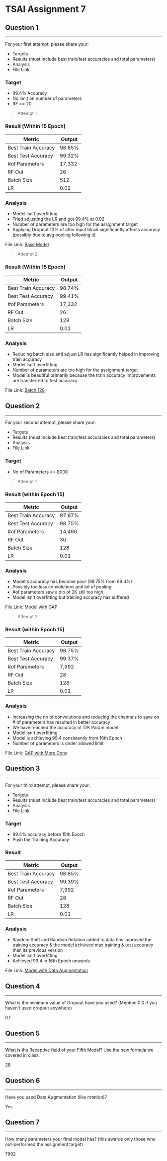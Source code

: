 # TSAI Assignment 7

## Question 1
---
For your first attempt, please share your:

- Targets  
- Results (must include best train/test accuracies and total parameters)  
- Analysis  
- File Link

### Target
- 99.4% Accuracy
- No limit on number of parameters
- RF >= 20

> Attempt 1

### Result (Within 15 Epoch)
| Metric              | Output |
| --------------------|--------|
| Best Train Accuracy | 98.65% |
| Best Test Accuracy  | 99.32% |
| #of Parameters      | 17,332 |
| RF Out              | 26     |
| Batch Size          | 512    |
| LR                  | 0.02   |

### Analysis
- Model isn't overfitting
- Tried adjusting the LR and got 99.4% at 0.02
- Number of parameters are too high for the assignment target
- Applying Dropout 10% of after input block significantly affects accuracy (possibly due to avg pooling following it)


File Link:
[Base Model](model-base/S7-Base.ipynb)


> Attempt 2

### Result (Within 15 Epoch)
| Metric              | Output |
| --------------------|--------|
| Best Train Accuracy | 98.74% |
| Best Test Accuracy  | 99.41% |
| #of Parameters      | 17,332 |
| RF Out              | 26     |
| Batch Size          | 128    |
| LR                  | 0.01   |

### Analysis
- Reducing batch size and adjust LR has significantly helped in improving train accuracy
- Model isn't overfitting
- Number of parameters are too high for the assignment target
- Model is beautiful primarily because the train accuracy improvements are transferred to test accuracy

File Link:
[Batch 128](model-batch-128/S7-BS-128.ipynb)

## Question 2
---

For your second attempt, please share your:

- Targets  
- Results (must include best train/test accuracies and total parameters)  
- Analysis  
- File Link

### Target
- No of Parameters <= 8000

> Attempt 1

### Result (within Epoch 15)
| Metric              | Output |
| --------------------|--------|
| Best Train Accuracy | 97.97% |
| Best Test Accuracy  | 98.75% |
| #of Parameters      | 14,490 |
| RF Out              | 30     |
| Batch Size          | 128    |
| LR                  | 0.01   |

### Analysis
- Model's accuracy has become poor (98.75% from 99.4%)
- Possibly too less convolutions and lot of pooling
- #of parameters saw a dip of 2K still too high 
- Model isn't overfitting but training accuracy has suffered

File Link:
[Model with GAP](model-gap/S7-GAP.ipynb)

> Attempt 2

### Result (within Epoch 15)
| Metric              | Output |
| --------------------|--------|
| Best Train Accuracy | 98.75% |
| Best Test Accuracy  | 99.37% |
| #of Parameters      | 7,992 |
| RF Out              | 28     |
| Batch Size          | 128    |
| LR                  | 0.01   |

### Analysis
- Increasing the no of convolutions and reducing the channels to save on # of parameters has resulted in better accuracy
- We have reached the accuracy of 17K Param model
- Model isn't overfitting
- Model is achieving 99.4 consistently from 16th Epoch
- Number of parameters is under allowed limit

File Link:
[GAP with More Conv](model-gap-conv-4/S7-GAP-Conv4.ipynb)


## Question 3
---
For your third attempt, please share your:

- Targets  
- Results (must include best train/test accuracies and total parameters)  
- Analysis  
- File Link  

### Target
- 99.4% accuracy before 15th Epoch
- Push the Training Accuracy

### Result
| Metric              | Output |
| --------------------|--------|
| Best Train Accuracy | 98.85% |
| Best Test Accuracy  | 99.39% |
| #of Parameters      | 7,992  |
| RF Out              | 28     |
| Batch Size          | 128    |
| LR                  | 0.01   |

### Analysis

- Random Shift and Random Rotation added to data has improved the training accuracy & the model achieved max training & test accuracy than its previous version
- Model isn't overfitting
- Achieved 99.4 in 16th Epoch onwards

File Link:
[Model with Data Augmentation](model-data-aug/S7-GAP-Data-Aug.ipynb)


## Question 4
---
What is the minimum value of Dropout have you used? (Mention 0.0 if you haven't used dropout anywhere)

0.1

## Question 5
---
What is the Receptive field of your Fifth Model? Use the new formula we covered in class. 

28

## Question 6
---
Have you used Data Augmentation (like rotation)?

Yes

## Question 7
---
How many parameters your final model has? (this awards only those who out-performed the assignment target) 

7992